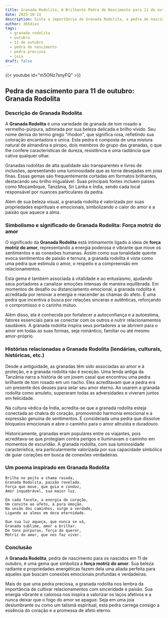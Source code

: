 ```yaml
---
title: Granada Rodolita, A Brilhante Pedra de Nascimento para 11 de outubro
date: 2025-10-11
description: Sinta a importância de Granada Rodolita, a pedra de nascimento de 11 de outubro que simboliza Força motriz do amor. Deixe que sua beleza e significado iluminem seu dia.
author: 365dias
tags:
  - granada rodolita
  - outubro
  - 11 de outubro
  - pedra de nascimento
  - pedra preciosa
  - joia
draft: false
---
```


{{< youtube id="m5ONz7snyFQ" >}}

## Pedra de nascimento para 11 de outubro: Granada Rodolita

### Descrição de Granada Rodolita

A **Granada Rodolita** é uma variedade de granada de tom rosado a vermelho-púrpura, admirada por sua beleza delicada e brilho vívido. Seu nome deriva do termo grego "rhodon", que significa rosa, refletindo sua coloração encantadora e única. Esta pedra é composta de uma mistura natural de almandina e piropo, dois membros do grupo das granadas, o que lhe confere características de dureza, resistência e uma radiância que cativa qualquer olhar.

Granadas rodolitas de alta qualidade são transparentes e livres de inclusões, apresentando uma luminosidade que as torna desejadas em joias finas. Essas gemas são frequentemente cortadas em formatos brilhantes, destacando seu brilho inigualável. Suas principais fontes incluem países como Moçambique, Tanzânia, Sri Lanka e Índia, sendo cada local responsável por nuances particulares da pedra.

Além de sua beleza visual, a granada rodolita é valorizada por suas propriedades espirituais e emocionais, simbolizando o calor do amor e a paixão que aquece a alma.

### Simbolismo e significado de Granada Rodolita: Força motriz do amor

O significado da **Granada Rodolita** está intimamente ligado à ideia de **força motriz do amor**, representando a energia poderosa e vibrante que move os sentimentos e as conexões humanas. Assim como sua tonalidade quente evoca sentimentos de paixão e ternura, a granada rodolita é vista como uma pedra que estimula o amor, o respeito e a compreensão em relacionamentos.

Esta gema é também associada à vitalidade e ao entusiasmo, ajudando seus portadores a canalizar emoções intensas de maneira equilibrada. Em momentos de desafio ou distanciamento emocional, a granada rodolita é acreditada por renovar a energia e reacender as chamas do afeto. É uma pedra que incentiva a busca por relações sinceras e autênticas, reforçando o compromisso e o carinho mútuo.

Além disso, ela é conhecida por fortalecer a autoconfiança e a autoestima, fatores essenciais para se conectar com os outros e nutrir relacionamentos saudáveis. A granada rodolita inspira seus portadores a se abrirem para o amor em todas as suas formas, seja romântico, familiar ou até mesmo amor-próprio.

### Histórias relacionadas a Granada Rodolita (lendárias, culturais, históricas, etc.)

Desde a antiguidade, as granadas têm sido associadas ao amor e à proteção, e a granada rodolita não é exceção. Uma lenda antiga da Tanzânia narra a história de um jovem casal que encontrou uma pedra brilhante de tom rosado em um riacho. Eles acreditavam que a pedra era um presente dos deuses para selar seu amor eterno. Ao usarem a granada rodolita como amuleto, superaram todas as adversidades e viveram juntos em felicidade.

Na cultura védica da Índia, acredita-se que a granada rodolita esteja conectada ao chakra do coração, promovendo harmonia emocional e a expressão genuína de sentimentos. É considerada uma pedra que dissolve bloqueios emocionais e abre o caminho para o amor altruísta e duradouro.

Historicamente, granadas eram populares entre os viajantes, pois acreditava-se que protegiam contra perigos e iluminavam o caminho em momentos de escuridão. A granada rodolita, com sua luminosidade característica, era particularmente valorizada por sua capacidade simbólica de guiar corações em busca de conexões verdadeiras.

### Um poema inspirado em Granada Rodolita

```
Brilha no peito a chama rosada,  
Granada Rodolita, paixão revelada.  
Força que move, que guia e conduz,  
Amor inquebrável, sua maior luz.  

Em cada faceta, a energia do coração,  
Um convite ao afeto, à pura emoção.  
Na união dos caminhos, surge a verdade,  
Ligando as almas em doce eternidade.  

Que sua luz aqueça, que nunca se vá,  
Granada sublime, amor a brilhar.  
De tons púrpuras, força do querer,  
Motriz do amor, que nos faz viver.
```

### Conclusão

A **Granada Rodolita**, pedra de nascimento para os nascidos em 11 de outubro, é uma gema que simboliza a **força motriz do amor**. Sua beleza radiante e propriedades energéticas fazem dela uma aliada perfeita para aqueles que buscam conexões emocionais profundas e verdadeiras.

Mais do que uma pedra preciosa, a granada rodolita nos lembra da importância de cultivar relacionamentos com sinceridade e paixão. Sua energia vibrante e calorosa nos inspira a valorizar os laços afetivos e a nunca deixar que o fogo do amor se apague. Seja em uma joia deslumbrante ou como um talismã espiritual, esta pedra carrega consigo a essência do coração e a promessa de afeto eterno.
